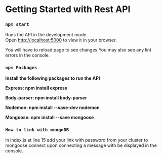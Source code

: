 # Getting Started with Rest API

### `npm start`

Runs the API in the development mode.\
Open [http://localhost:5000](http://localhost:5000) to view it in your browser.

You will have to reload page to see changes
You may also see any lint errors in the console.

### `npm Packages`

**Install the following packages to run the API**

**Express: npm install express**

**Body-parser: npm install body-parser**

**Nodemon: npm install --save-dev nodemon**

**Mongoose: npm install --save mongoose**

### `How to link with mongoDB`

in index.js at line 15 add your link with password from your cluster to mongoose.connect upon connecting a message with be displayed in the console.
